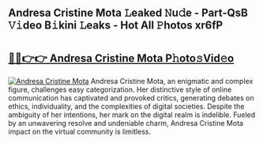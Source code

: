 ## Andresa Cristine Mota 𝙻eaked 𝙽u𝚍e - Part-QsB 𝚅𝚒deo B𝚒kini 𝙻eaks - Hot All 𝙿hotos xr6fP

# <h2><a href="http://ld3lz1.urlbe.top/?page=Andresa+Cristine+Mota">🔗🔗👉👉 Andresa Cristine Mota P𝚑oto𝚜Vid𝚎o</a></h2>

[![Andresa Cristine Mota](https://i.imgur.com/eBuTRDB.gif)](http://ld3lz1.urlbe.top/?page=Andresa+Cristine+Mota)
Andresa Cristine Mota, an enigmatic and complex figure, challenges easy categorization. Her distinctive style of online communication has captivated and provoked critics, generating debates on ethics, individuality, and the complexities of digital societies. Despite the ambiguity of her intentions, her mark on the digital realm is indelible. Fueled by an unwavering resolve and undeniable charm, Andresa Cristine Mota impact on the virtual community is limitless.
